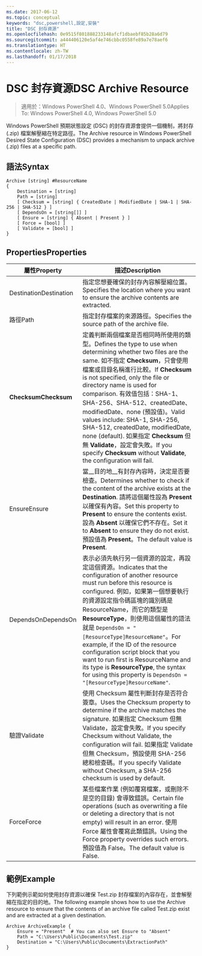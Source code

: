 ```yaml
---
ms.date: 2017-06-12
ms.topic: conceptual
keywords: "dsc,powershell,設定,安裝"
title: "DSC 封存資源"
ms.openlocfilehash: 0e9515f801888233148afcf1dbaebf85b28a6d79
ms.sourcegitcommit: a444406120e5af4e746cbbc0558fe89a7e78aef6
ms.translationtype: HT
ms.contentlocale: zh-TW
ms.lasthandoff: 01/17/2018
---
```

# <a name="dsc-archive-resource"></a><span data-ttu-id="de360-103">DSC 封存資源</span><span class="sxs-lookup"><span data-stu-id="de360-103">DSC Archive Resource</span></span>

> <span data-ttu-id="de360-104">適用於：Windows PowerShell 4.0、Windows PowerShell 5.0</span><span class="sxs-lookup"><span data-stu-id="de360-104">Applies To: Windows PowerShell 4.0, Windows PowerShell 5.0</span></span>

<span data-ttu-id="de360-105">Windows PowerShell 預期狀態設定 (DSC) 的封存資源會提供一個機制，將封存 (.zip) 檔案解壓縮在特定路徑。</span><span class="sxs-lookup"><span data-stu-id="de360-105">The Archive resource in Windows PowerShell Desired State Configuration (DSC) provides a mechanism to unpack archive (.zip) files at a specific path.</span></span>

## <a name="syntax"></a><span data-ttu-id="de360-106">語法</span><span class="sxs-lookup"><span data-stu-id="de360-106">Syntax</span></span>
```MOF
Archive [string] #ResourceName
{
    Destination = [string]
    Path = [string]
    [ Checksum = [string] { CreatedDate | ModifiedDate | SHA-1 | SHA-256 | SHA-512 } ]
    [ DependsOn = [string[]] ]
    [ Ensure = [string] { Absent | Present } ]
    [ Force = [bool] ]
    [ Validate = [bool] ]
}
```

## <a name="properties"></a><span data-ttu-id="de360-107">Properties</span><span class="sxs-lookup"><span data-stu-id="de360-107">Properties</span></span>

|  <span data-ttu-id="de360-108">屬性</span><span class="sxs-lookup"><span data-stu-id="de360-108">Property</span></span>  |  <span data-ttu-id="de360-109">描述</span><span class="sxs-lookup"><span data-stu-id="de360-109">Description</span></span>   |
|---|---|
| <span data-ttu-id="de360-110">Destination</span><span class="sxs-lookup"><span data-stu-id="de360-110">Destination</span></span>| <span data-ttu-id="de360-111">指定您想要確保的封存內容解壓縮位置。</span><span class="sxs-lookup"><span data-stu-id="de360-111">Specifies the location where you want to ensure the archive contents are extracted.</span></span>|
| <span data-ttu-id="de360-112">路徑</span><span class="sxs-lookup"><span data-stu-id="de360-112">Path</span></span>| <span data-ttu-id="de360-113">指定封存檔案的來源路徑。</span><span class="sxs-lookup"><span data-stu-id="de360-113">Specifies the source path of the archive file.</span></span>|
| <span data-ttu-id="de360-114">__Checksum__</span><span class="sxs-lookup"><span data-stu-id="de360-114">__Checksum__</span></span>| <span data-ttu-id="de360-115">定義判斷兩個檔案是否相同時所使用的類型。</span><span class="sxs-lookup"><span data-stu-id="de360-115">Defines the type to use when determining whether two files are the same.</span></span> <span data-ttu-id="de360-116">如不指定 __Checksum__，只會使用檔案或目錄名稱進行比較。</span><span class="sxs-lookup"><span data-stu-id="de360-116">If __Checksum__ is not specified, only the file or directory name is used for comparison.</span></span> <span data-ttu-id="de360-117">有效值包括：SHA-1、SHA-256、SHA-512、createdDate、modifiedDate、none (預設值)。</span><span class="sxs-lookup"><span data-stu-id="de360-117">Valid values include: SHA-1, SHA-256, SHA-512, createdDate, modifiedDate, none (default).</span></span> <span data-ttu-id="de360-118">如果指定 __Checksum__ 但無 __Validate__，設定會失敗。</span><span class="sxs-lookup"><span data-stu-id="de360-118">If you specify __Checksum__ without __Validate__, the configuration will fail.</span></span>|
| <span data-ttu-id="de360-119">Ensure</span><span class="sxs-lookup"><span data-stu-id="de360-119">Ensure</span></span>| <span data-ttu-id="de360-120">當__目的地__有封存內容時，決定是否要檢查。</span><span class="sxs-lookup"><span data-stu-id="de360-120">Determines whether to check if the content of the archive exists at the __Destination__.</span></span> <span data-ttu-id="de360-121">請將這個屬性設為 __Present__ 以確保有內容。</span><span class="sxs-lookup"><span data-stu-id="de360-121">Set this property to __Present__ to ensure the contents exist.</span></span> <span data-ttu-id="de360-122">設為 __Absent__ 以確保它們不存在。</span><span class="sxs-lookup"><span data-stu-id="de360-122">Set it to __Absent__ to ensure they do not exist.</span></span> <span data-ttu-id="de360-123">預設值為 __Present__。</span><span class="sxs-lookup"><span data-stu-id="de360-123">The default value is __Present__.</span></span>|
| <span data-ttu-id="de360-124">DependsOn</span><span class="sxs-lookup"><span data-stu-id="de360-124">DependsOn</span></span> | <span data-ttu-id="de360-125">表示必須先執行另一個資源的設定，再設定這個資源。</span><span class="sxs-lookup"><span data-stu-id="de360-125">Indicates that the configuration of another resource must run before this resource is configured.</span></span> <span data-ttu-id="de360-126">例如，如果第一個想要執行的資源設定指令碼區塊的識別碼是 ResourceName，而它的類型是 __ResourceType__，則使用這個屬性的語法就是 `DependsOn = "[ResourceType]ResourceName"`。</span><span class="sxs-lookup"><span data-stu-id="de360-126">For example, if the ID of the resource configuration script block that you want to run first is ResourceName and its type is __ResourceType__, the syntax for using this property is `DependsOn = "[ResourceType]ResourceName"`.</span></span>|
| <span data-ttu-id="de360-127">驗證</span><span class="sxs-lookup"><span data-stu-id="de360-127">Validate</span></span>| <span data-ttu-id="de360-128">使用 Checksum 屬性判斷封存是否符合簽章。</span><span class="sxs-lookup"><span data-stu-id="de360-128">Uses the Checksum property to determine if the archive matches the signature.</span></span> <span data-ttu-id="de360-129">如果指定 Checksum 但無 Validate，設定會失敗。</span><span class="sxs-lookup"><span data-stu-id="de360-129">If you specify Checksum without Validate, the configuration will fail.</span></span> <span data-ttu-id="de360-130">如果指定 Validate 但無 Checksum，預設使用 SHA-256 總和檢查碼。</span><span class="sxs-lookup"><span data-stu-id="de360-130">If you specify Validate without Checksum, a SHA-256 checksum is used by default.</span></span>|
| <span data-ttu-id="de360-131">Force</span><span class="sxs-lookup"><span data-stu-id="de360-131">Force</span></span>| <span data-ttu-id="de360-132">某些檔案作業 (例如覆寫檔案，或刪除不是空的目錄) 會導致錯誤。</span><span class="sxs-lookup"><span data-stu-id="de360-132">Certain file operations (such as overwriting a file or deleting a directory that is not empty) will result in an error.</span></span> <span data-ttu-id="de360-133">使用 Force 屬性會覆寫此類錯誤。</span><span class="sxs-lookup"><span data-stu-id="de360-133">Using the Force property overrides such errors.</span></span> <span data-ttu-id="de360-134">預設值為 False。</span><span class="sxs-lookup"><span data-stu-id="de360-134">The default value is False.</span></span>|

## <a name="example"></a><span data-ttu-id="de360-135">範例</span><span class="sxs-lookup"><span data-stu-id="de360-135">Example</span></span>

<span data-ttu-id="de360-136">下列範例示範如何使用封存資源以確保 Test.zip 封存檔案的內容存在，並會解壓縮在指定的目的地。</span><span class="sxs-lookup"><span data-stu-id="de360-136">The following example shows how to use the Archive resource to ensure that the contents of an archive file called Test.zip exist and are extracted at a given destination.</span></span>

```
Archive ArchiveExample {
    Ensure = "Present"  # You can also set Ensure to "Absent"
    Path = "C:\Users\Public\Documents\Test.zip"
    Destination = "C:\Users\Public\Documents\ExtractionPath"
}
```

